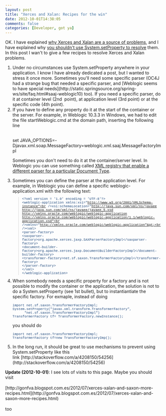 ```yaml
---
layout: post
title: "Xerces and Xalan: Recipes for the win"
date: 2012-10-01T14:38:05
comments: false
categories: [Developer, got ya]
---
```


OK. I have explained [why Xerces and Xalan are a source of problems](http://gonfva.blogspot.com/2012/01/things-about-xerces-xalan-and-saxon-i_18.html), and I have explained why [you shouldn't use System.setProperty to resolve](http://gonfva.blogspot.com/2012/01/things-about-xerces-xalan-and-saxon-i_29.html) them. In this post I wan't to give a few recipes to resolve Xerces and Xalan problems.



<ol><li>Under no circumstances use System.setProperty anywhere in your application. I know I have already dedicated a post, but I wanted to stress it once more. Sometimes you'll need some specific parser (OC4J had a strange bug that needed a specific parser, and [Weblogic seems to have special needs](http://static.springsource.org/spring-ws/site/faq.html#saaj-weblogic10) too). If you need a specific parser, do it at container level (2nd&nbsp; point), at application level (3rd point) or at the specific code (4th point).</li><li>If you have to define any property do it at the start of the container or the server. For example, in Weblogic 10.3.3 in Windows, we had to edit the file startWeblogic.cmd at the domain path, inserting the following line</li><ol><br /></ol>set JAVA_OPTIONS=-Djavax.xml.soap.MessageFactory=weblogic.xml.saaj.MessageFactoryImpl


Sometimes you don't need to do it at the container/server level. In Weblogic you can use something called [XML registry that enable a different parser for a particular Document Type](http://docs.oracle.com/cd/E11035_01/wls100/xml/admin.html). <li>Sometimes you can define the parser at the application level. For example, in Weblogic you can define a specific weblogic-application.xml with the following text:<br /><blockquote style="color: #1f497d; font-family: 'Courier New'; font-size: 8pt;">&lt;?xml version = '1.0' encoding = 'UTF-8'?&gt;<br />&lt;weblogic-application xmlns:xsi="http://www.w3.org/2001/XMLSchema-instance"<br />xsi:schemaLocation="http://java.sun.com/xml/ns/javaee<br />http://java.sun.com/xml/ns/javaee/javaee_5.xsd<br />http://xmlns.oracle.com/weblogic/weblogic-application<br />http://xmlns.oracle.com/weblogic/weblogic-application/1.1/weblogic-application.xsd"<br />xmlns="http://xmlns.oracle.com/weblogic/weblogic-application"&gt;<br />&lt;xml&gt;<br />&lt;parser-factory&gt;<br />&lt;saxparser-factory&gt;org.apache.xerces.jaxp.SAXParserFactoryImpl&lt;/saxparser-factory&gt;<br />&lt;document-builder-factory&gt;org.apache.xerces.jaxp.DocumentBuilderFactoryImpl&lt;/document-builder-factory&gt;<br />&lt;transformer-factory&gt;net.sf.saxon.TransformerFactoryImpl&lt;/transformer-factory&gt;<br />&lt;/parser-factory&gt;<br />&lt;/xml&gt;<br />&lt;/weblogic-application&gt; </blockquote></li><li>When somebody needs a specific property for a factory and is not possible to modify the container or the application, the solution is not to do a System.setProperty (see 1st bullet), but to instantiantiate the specific factory. For exmaple, instead of doing


<span lang="EN-US" style="color: #1f497d; font-family: 'Courier New'; font-size: 8pt;">import net.sf.saxon.TransformerFactoryImpl;<br />System.setProperty("javax.xml.transform.TransformerFactory",<br />&nbsp; &nbsp; &nbsp; "net.sf.saxon.TransformerFactoryImpl")<br />TransformerFactory tf= TransformerFactory.newInstance();</span>


you should do


<span lang="EN-US" style="color: #1f497d; font-family: 'Courier New'; font-size: 8pt;">import net.sf.saxon.TransformerFactoryImpl; <br />TransformerFactory tf=new TransformerFactoryImp();</span></li>


<li>In the long run, it should be great to use&nbsp;mechanisms&nbsp;to prevent using System.setProperty like this link&nbsp;[http://stackoverflow.com/a/4208150/54256](http://stackoverflow.com/a/4208150/54256)</li></ol><div><b>Update (2012-10-01)</b>: I see lots of visits to this page. Maybe you should visit&nbsp;</div><div><br /></div><div>[http://gonfva.blogspot.com.es/2012/07/xerces-xalan-and-saxon-more-recipes.html](http://gonfva.blogspot.com.es/2012/07/xerces-xalan-and-saxon-more-recipes.html)</div><div><br /></div><div>too</div>
